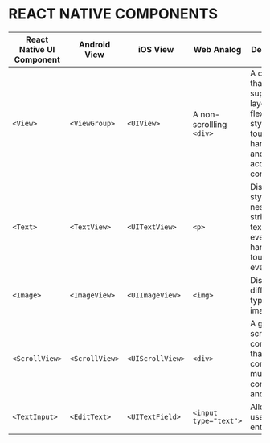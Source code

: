 # REACT NATIVE COMPONENTS

<table>
    <thead>
        <tr>
            <th>React Native UI Component</th>
            <th>Android View</th>
            <th>iOS View</th>
            <th>Web Analog</th>
            <th>Description</th>
        </tr>
    </thead>
    <tbody>
        <tr>
            <td>
                <code>&lt;View&gt;</code>
            </td>
            <td>
                <code>&lt;ViewGroup&gt;</code>
            </td>
            <td>
                <code>&lt;UIView&gt;</code>
            </td>
            <td>
                A non-scrollling <code>&lt;div&gt;</code>
            </td>
            <td>
                A container that supports layout with flexbox, style, some touch handling, and accessibility controls
            </td>
        </tr>
        <tr>
            <td>
                <code>&lt;Text&gt;</code>
            </td>
            <td>
                <code>&lt;TextView&gt;</code>
            </td>
            <td>
                <code>&lt;UITextView&gt;</code>
            </td>
            <td>
                <code>&lt;p&gt;</code>
            </td>
            <td>
                Displays, styles, and nests strings of text and even handles touch events
            </td>
        </tr>
        <tr>
            <td>
                <code>&lt;Image&gt;</code>
            </td>
            <td>
                <code>&lt;ImageView&gt;</code>
            </td>
            <td>
                <code>&lt;UIImageView&gt;</code>
            </td>
            <td>
                <code>&lt;img&gt;</code>
            </td>
            <td>
                Displays different types of images</td>
        </tr>
        <tr>
            <td>
                <code>&lt;ScrollView&gt;</code>
            </td>
            <td>
                <code>&lt;ScrollView&gt;</code>
            </td>
            <td>
                <code>&lt;UIScrollView&gt;</code>
            </td>
            <td>
                <code>&lt;div&gt;</code>
            </td>
            <td>
                A generic scrolling container that can contain multiple components and views
            </td>
        </tr>
        <tr>
            <td>
                <code>&lt;TextInput&gt;</code>
            </td>
            <td>
                <code>&lt;EditText&gt;</code>
            </td>
            <td>
                <code>&lt;UITextField&gt;</code>
            </td>
            <td>
                <code>&lt;input type="text"&gt;</code>
            </td>
            <td>
                Allows the user to enter text
            </td>
        </tr>
    </tbody>
</table>